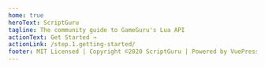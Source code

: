 ```yaml
---
home: true
heroText: ScriptGuru
tagline: The community guide to GameGuru's Lua API
actionText: Get Started →
actionLink: /step.1.getting-started/
footer: MIT Licensed | Copyright ©2020 ScriptGuru | Powered by VuePress
---
```


